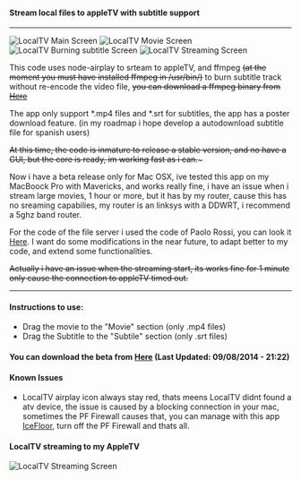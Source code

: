 #### Stream local files to appleTV with subtitle support
---
![LocalTV Main Screen](http://legalintelligence.cl/localtv/home.png)
![LocalTV Movie Screen](http://legalintelligence.cl/localtv/movie.png)
![LocalTV Burning subtitle Screen](http://legalintelligence.cl/localtv/burning.png)
![LocalTV Streaming Screen](http://legalintelligence.cl/localtv/streaming.png)

This code uses node-airplay to srteam to appleTV, and ffmpeg ~~(at the moment you must have installed ffmpeg in /usr/bin/)~~ to burn subtitle track without re-encode the video file, ~~you can download a ffmpeg binary from [Here](http://www.evermeet.cx/ffmpeg/ffmpeg-2.3.1.7z)~~

The app only support *.mp4 files and *.srt for subtitles, the app has a poster download feature. (in my roadmap i hope develop a autodownload subtitle file for spanish users)

~~At this time, the code is inmature to release a stable version, and no have a GUI, but the core is ready, im working fast as i can.~~~

Now i have a beta release only for Mac OSX, ive tested this app on my MacBoock Pro with Mavericks, and works really fine, i have an issue when i stream large movies, 1 hour or more, but it has by my router, cause this has no sreaming capabilies, my router is an linksys with a DDWRT, i recommend a 5ghz band router.

For the code of the file server i used the code of Paolo Rossi, you can look it [Here](https://gist.github.com/paolorossi/1993068). I want do some modifications in the near future, to adapt better to my code, and extend some functionalities.

~~Actually i have an issue when the streaming start, its works fine for 1 minute only cause the connection to appleTV timed out.~~

---
#### Instructions to use:
* Drag the movie to the "Movie" section (only .mp4 files)
* Drag the Subtitle to the "Subtile" section (only .srt files)

#### You can download the beta from [Here](http://legalintelligence.cl/localtv/LocalTV.zip) (Last Updated: 09/08/2014 - 21:22)

#### Known Issues
* LocalTV airplay icon always stay red, thats meens LocalTV didnt found a atv device, the issue is caused by a blocking connection in your mac, sometimes the PF Firewall causes that, you can manage with this app [IceFloor](http://www.hanynet.com/icefloor/), turn off the PF Firewall and thats all.

#### LocalTV streaming to my AppleTV

![LocalTV Streaming Screen](http://legalintelligence.cl/localtv/cap.png)
